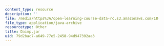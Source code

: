 ```yaml
---
content_type: resource
description: ''
file: /media/https%3A/open-learning-course-data-rc.s3.amazonaws.com/18-03sc-differential-equations-fall-2011/79d2bac7a64977e5245894d947302aa3_Daimp.jar
file_type: application/java-archive
resourcetype: Other
title: Daimp.jar
uid: 79d2bac7-a649-77e5-2458-94d947302aa3
---
```

